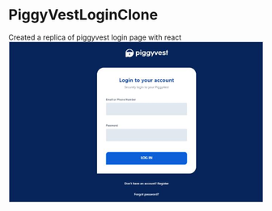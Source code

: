 # PiggyVestLoginClone
Created a replica of piggyvest login page with react
![Image of Yaktocat](https://github.com/Tee-py/PiggyVestLoginClone/blob/master/piggyLogin.JPG)

